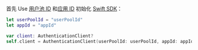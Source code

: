 首先 Use [用户池 ID](/guides/faqs/get-userpool-id-and-secret.md) 和[应用 ID](/guides/faqs/get-app-id-and-secret.md) 初始化 [Swift SDK](/en/reference/sdk-for-swift.md)：

```swift
let userPoolId = "userPoolId"
let appId = "appId"

var client: AuthenticationClient?
self.client = AuthenticationClient(userPoolId: userPoolId, appId: appId)
```
